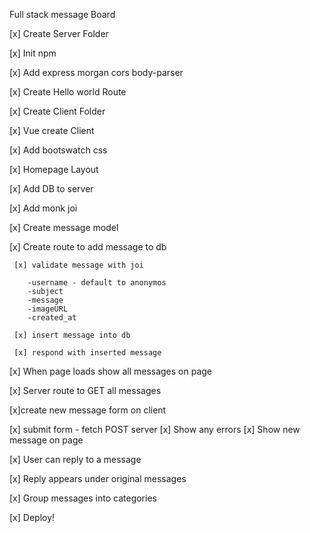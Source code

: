 Full stack message Board

[x] Create Server Folder

  [x] Init npm
  
  [x] Add express morgan cors body-parser
  
  [x] Create Hello world Route
  
  

[x] Create Client Folder 

  [x] Vue create Client
  
  [x] Add bootswatch css
  
  [x] Homepage Layout
  

[x] Add DB to server 

  [x] Add monk joi
  
  [x] Create message model 
  
  [x] Create route to add message to db 
  
     [x] validate message with joi 
     
        -username - default to anonymos
        -subject
        -message
        -imageURL
        -created_at
        
     [x] insert message into db  
     
     [x] respond with inserted message
     

[x] When page loads show all messages on page 

  [x] Server route to GET all messages 

[x]create new message form on client

  [x] submit form - fetch POST server
  [x] Show any errors
  [x] Show new message on page

[x] User can reply to a message

  [x] Reply appears under original messages

[x] Group messages into categories 

[x] Deploy!
